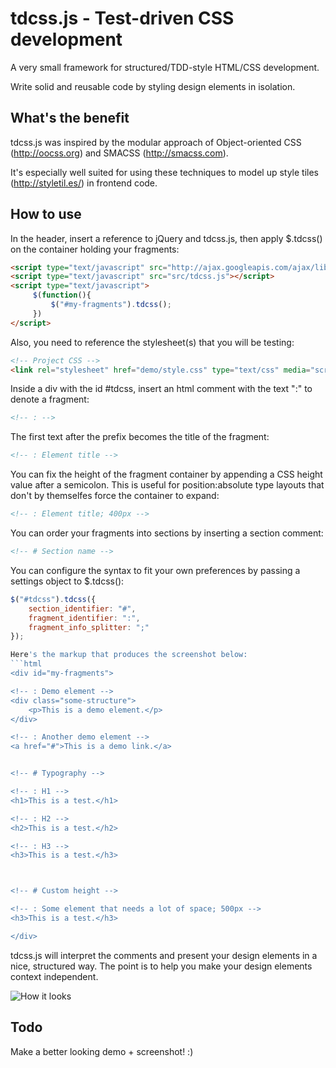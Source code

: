 tdcss.js - Test-driven CSS development
================

A very small framework for structured/TDD-style HTML/CSS development.

Write solid and reusable code by styling design elements in isolation.

What's the benefit
---
tdcss.js was inspired by the modular approach of Object-oriented CSS (<http://oocss.org>) and SMACSS (<http://smacss.com>).

It's especially well suited for using these techniques to model up style tiles (<http://styletil.es/>) in frontend code.


How to use
---

In the header, insert a reference to jQuery and tdcss.js, then apply $.tdcss() on the container holding your fragments:
```html
<script type="text/javascript" src="http://ajax.googleapis.com/ajax/libs/jquery/1.7.2/jquery.min.js"></script>
<script type="text/javascript" src="src/tdcss.js"></script>
<script type="text/javascript">
     $(function(){
         $("#my-fragments").tdcss();
     })
</script>
```

Also, you need to reference the stylesheet(s) that you will be testing:
```html
<!-- Project CSS -->
<link rel="stylesheet" href="demo/style.css" type="text/css" media="screen">
```

Inside a div with the id #tdcss, insert an html comment with the text ":" to denote a fragment:
```html
<!-- : -->
```

The first text after the prefix becomes the title of the fragment:
```html
<!-- : Element title -->
```

You can fix the height of the fragment container by appending a CSS height value after a semicolon.
This is useful for position:absolute type layouts that don't by themselfes force the container to expand:
```html
<!-- : Element title; 400px -->
```

You can order your fragments into sections by inserting a section comment:
```html
<!-- # Section name -->
```

You can configure the syntax to fit your own preferences by passing a settings object to $.tdcss():
```javascript
$("#tdcss").tdcss({
	section_identifier: "#",
	fragment_identifier: ":",
	fragment_info_splitter: ";"
});

Here's the markup that produces the screenshot below:
```html
<div id="my-fragments">

<!-- : Demo element -->
<div class="some-structure">
    <p>This is a demo element.</p>
</div>

<!-- : Another demo element -->
<a href="#">This is a demo link.</a>


<!-- # Typography -->

<!-- : H1 -->
<h1>This is a test.</h1>

<!-- : H2 -->
<h2>This is a test.</h2>

<!-- : H3 -->
<h3>This is a test.</h3>



<!-- # Custom height -->

<!-- : Some element that needs a lot of space; 500px -->
<h3>This is a test.</h3>

</div>
```

tdcss.js will interpret the comments and present your design elements in a nice, structured way.
The point is to help you make your design elements context independent.


![How it looks](https://github.com/jakobloekke/tdcss.js/raw/master/demo/preview.png)

Todo
---
Make a better looking demo + screenshot! :)